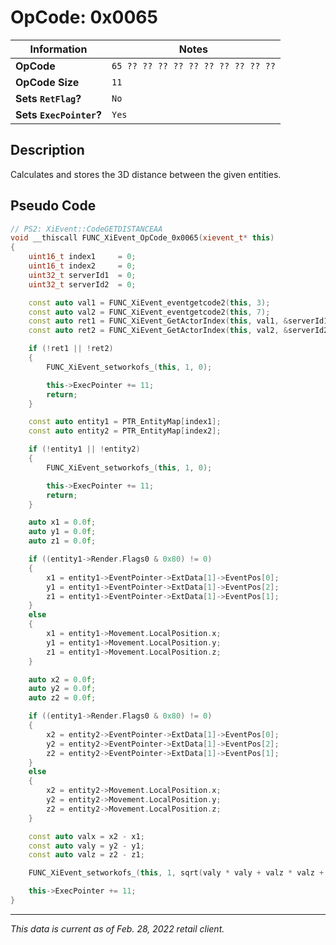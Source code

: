 # OpCode: 0x0065

| Information               | Notes |
|---                        |---    |
| **OpCode**                | `65 ?? ?? ?? ?? ?? ?? ?? ?? ?? ??` |
| **OpCode Size**           | `11`  |
| **Sets `RetFlag`?**       | `No`  |
| **Sets `ExecPointer`?**   | `Yes` |

## Description

Calculates and stores the 3D distance between the given entities.

## Pseudo Code

```cpp
// PS2: XiEvent::CodeGETDISTANCEAA
void __thiscall FUNC_XiEvent_OpCode_0x0065(xievent_t* this)
{
    uint16_t index1     = 0;
    uint16_t index2     = 0;
    uint32_t serverId1  = 0;
    uint32_t serverId2  = 0;

    const auto val1 = FUNC_XiEvent_eventgetcode2(this, 3);
    const auto val2 = FUNC_XiEvent_eventgetcode2(this, 7);
    const auto ret1 = FUNC_XiEvent_GetActorIndex(this, val1, &serverId1, &index1);
    const auto ret2 = FUNC_XiEvent_GetActorIndex(this, val2, &serverId2, &index2);

    if (!ret1 || !ret2)
    {
        FUNC_XiEvent_setworkofs_(this, 1, 0);

        this->ExecPointer += 11;
        return;
    }

    const auto entity1 = PTR_EntityMap[index1];
    const auto entity2 = PTR_EntityMap[index2];

    if (!entity1 || !entity2)
    {
        FUNC_XiEvent_setworkofs_(this, 1, 0);

        this->ExecPointer += 11;
        return;
    }

    auto x1 = 0.0f;
    auto y1 = 0.0f;
    auto z1 = 0.0f;

    if ((entity1->Render.Flags0 & 0x80) != 0)
    {
        x1 = entity1->EventPointer->ExtData[1]->EventPos[0];
        y1 = entity1->EventPointer->ExtData[1]->EventPos[2];
        z1 = entity1->EventPointer->ExtData[1]->EventPos[1];
    }
    else
    {
        x1 = entity1->Movement.LocalPosition.x;
        y1 = entity1->Movement.LocalPosition.y;
        z1 = entity1->Movement.LocalPosition.z;
    }

    auto x2 = 0.0f;
    auto y2 = 0.0f;
    auto z2 = 0.0f;

    if ((entity1->Render.Flags0 & 0x80) != 0)
    {
        x2 = entity2->EventPointer->ExtData[1]->EventPos[0];
        y2 = entity2->EventPointer->ExtData[1]->EventPos[2];
        z2 = entity2->EventPointer->ExtData[1]->EventPos[1];
    }
    else
    {
        x2 = entity2->Movement.LocalPosition.x;
        y2 = entity2->Movement.LocalPosition.y;
        z2 = entity2->Movement.LocalPosition.z;
    }

    const auto valx = x2 - x1;
    const auto valy = y2 - y1;
    const auto valz = z2 - z1;

    FUNC_XiEvent_setworkofs_(this, 1, sqrt(valy * valy + valz * valz + valx * valx) * 1000.0);

    this->ExecPointer += 11;
}
```

---

_This data is current as of Feb. 28, 2022 retail client._